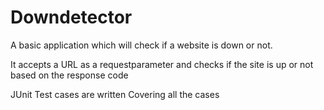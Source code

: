 # Downdetector
A basic application which will check if a website is down or not.

It accepts a URL as a requestparameter and checks if the site is up or not based on the response code

JUnit  Test cases are written Covering all the cases

